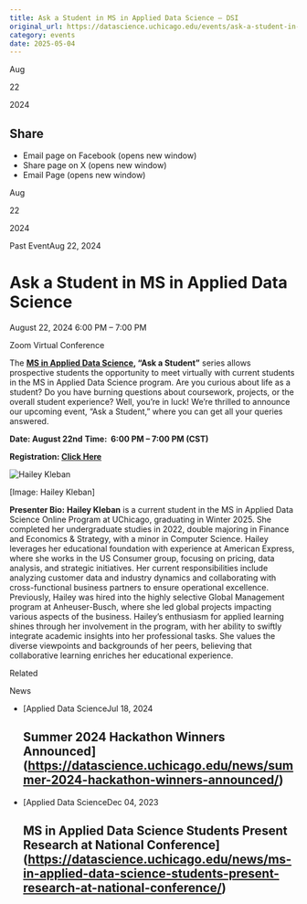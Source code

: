 ```yaml
---
title: Ask a Student in MS in Applied Data Science – DSI
original_url: https://datascience.uchicago.edu/events/ask-a-student-in-ms-in-applied-data-science-4
category: events
date: 2025-05-04
---
```


Aug

22

2024

## Share

* Email page on Facebook (opens new window)
* Share page on X (opens new window)
* Email Page (opens new window)

<!-- Table-like structure detected -->

Aug

22

2024

Past EventAug 22, 2024

# Ask a Student in MS in Applied Data Science

August 22, 2024 6:00 PM – 7:00 PM

Zoom Virtual Conference

The **[MS in Applied Data Science](https://datascience.uchicago.edu/education/masters-programs/ms-in-applied-data-science/), “Ask a Student”** series allows prospective students the opportunity to meet virtually with current students in the MS in Applied Data Science program. Are you curious about life as a student? Do you have burning questions about coursework, projects, or the overall student experience? Well, you’re in luck! We’re thrilled to announce our upcoming event, “Ask a Student,” where you can get all your queries answered.

**Date: August 22nd** **Time:  6:00 PM – 7:00 PM (CST)**

**Registration: [Click Here](https://apply-psd.uchicago.edu/register/?id=38961c89-5479-471c-aeca-c20aa067ffec)**

![Hailey Kleban](http://datascience.uchicago.edu/wp-content/uploads/2024/07/hailey-406x600.jpeg)

[Image: Hailey Kleban]

**Presenter Bio:** **Hailey Kleban** is a current student in the MS in Applied Data Science Online Program at UChicago, graduating in Winter 2025. She completed her undergraduate studies in 2022, double majoring in Finance and Economics & Strategy, with a minor in Computer Science. Hailey leverages her educational foundation with experience at American Express, where she works in the US Consumer group, focusing on pricing, data analysis, and strategic initiatives. Her current responsibilities include analyzing customer data and industry dynamics and collaborating with cross-functional business partners to ensure operational excellence. Previously, Hailey was hired into the highly selective Global Management program at Anheuser-Busch, where she led global projects impacting various aspects of the business. Hailey’s enthusiasm for applied learning shines through her involvement in the program, with her ability to swiftly integrate academic insights into her professional tasks. She values the diverse viewpoints and backgrounds of her peers, believing that collaborative learning enriches her educational experience.

Related

News

* [Applied Data ScienceJul 18, 2024

  ## Summer 2024 Hackathon Winners Announced](https://datascience.uchicago.edu/news/summer-2024-hackathon-winners-announced/)
* [Applied Data ScienceDec 04, 2023

  ## MS in Applied Data Science Students Present Research at National Conference](https://datascience.uchicago.edu/news/ms-in-applied-data-science-students-present-research-at-national-conference/)